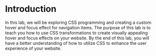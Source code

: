 # Introduction

In this lab, we will be exploring CSS programming and creating a custom hover and focus effect for navigation items. The purpose of this lab is to teach you how to use CSS transformations to create visually appealing hover and focus effects on your website. By the end of this lab, you will have a better understanding of how to utilize CSS to enhance the user experience of your website.
